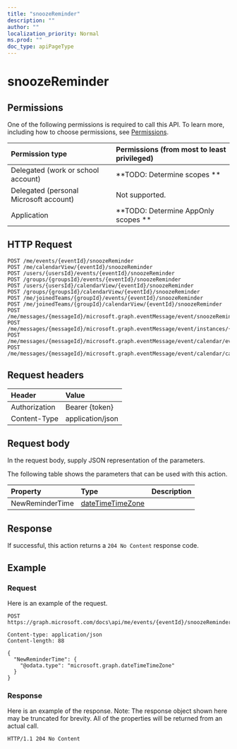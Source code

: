 ```yaml
---
title: "snoozeReminder"
description: ""
author: ""
localization_priority: Normal
ms.prod: ""
doc_type: apiPageType
---
```


# snoozeReminder



## Permissions
One of the following permissions is required to call this API. To learn more, including how to choose permissions, see [Permissions](/concepts/permissions-reference.md).

|Permission type|Permissions (from most to least privileged)|
|:---|:---|
|Delegated (work or school account)|**TODO: Determine scopes **|
|Delegated (personal Microsoft account)|Not supported.|
|Application|**TODO: Determine AppOnly scopes **|

## HTTP Request
<!-- {
  "blockType": "ignored"
}
-->
``` http
POST /me/events/{eventId}/snoozeReminder
POST /me/calendarView/{eventId}/snoozeReminder
POST /users/{usersId}/events/{eventId}/snoozeReminder
POST /groups/{groupsId}/events/{eventId}/snoozeReminder
POST /users/{usersId}/calendarView/{eventId}/snoozeReminder
POST /groups/{groupsId}/calendarView/{eventId}/snoozeReminder
POST /me/joinedTeams/{groupId}/events/{eventId}/snoozeReminder
POST /me/joinedTeams/{groupId}/calendarView/{eventId}/snoozeReminder
POST /me/messages/{messageId}/microsoft.graph.eventMessage/event/snoozeReminder
POST /me/messages/{messageId}/microsoft.graph.eventMessage/event/instances/{eventId}/snoozeReminder
POST /me/messages/{messageId}/microsoft.graph.eventMessage/event/calendar/events/{eventId}/snoozeReminder
POST /me/messages/{messageId}/microsoft.graph.eventMessage/event/calendar/calendarView/{eventId}/snoozeReminder
```

## Request headers
|Header|Value|
|:---|:---|
|Authorization|Bearer {token}|
|Content-Type|application/json|

## Request body
In the request body, supply JSON representation of the parameters.

The following table shows the parameters that can be used with this action.

|Property|Type|Description|
|:---|:---|:---|
|NewReminderTime|[dateTimeTimeZone](../resources/dateTimeTimeZone.md)||



## Response
If successful, this action returns a `204 No Content` response code.

## Example

### Request
Here is an example of the request.
<!-- {
  "blockType": "request",
  "name": "event_snoozereminder"
}
-->
``` http
POST https://graph.microsoft.com/docs\api/me/events/{eventId}/snoozeReminder

Content-type: application/json
Content-length: 88

{
  "NewReminderTime": {
    "@odata.type": "microsoft.graph.dateTimeTimeZone"
  }
}
```

### Response
Here is an example of the response. Note: The response object shown here may be truncated for brevity. All of the properties will be returned from an actual call.
<!-- {
  "blockType": "response",
  "truncated": true
}
-->
``` http
HTTP/1.1 204 No Content
```

